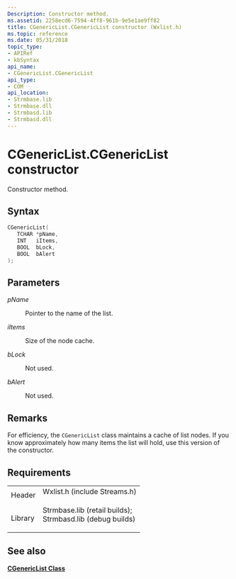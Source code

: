 ```yaml
---
Description: Constructor method.
ms.assetid: 2258ecd6-7594-4ff8-961b-9e5e1ae9ff82
title: CGenericList.CGenericList constructor (Wxlist.h)
ms.topic: reference
ms.date: 05/31/2018
topic_type: 
- APIRef
- kbSyntax
api_name: 
- CGenericList.CGenericList
api_type: 
- COM
api_location: 
- Strmbase.lib
- Strmbase.dll
- Strmbasd.lib
- Strmbasd.dll
---
```


# CGenericList.CGenericList constructor

Constructor method.

## Syntax


```C++
CGenericList(
   TCHAR *pName,
   INT   iItems,
   BOOL  bLock,
   BOOL  bAlert
);
```



## Parameters

<dl> <dt>

*pName* 
</dt> <dd>

Pointer to the name of the list.

</dd> <dt>

*iItems* 
</dt> <dd>

Size of the node cache.

</dd> <dt>

*bLock* 
</dt> <dd>

Not used.

</dd> <dt>

*bAlert* 
</dt> <dd>

Not used.

</dd> </dl>

## Remarks

For efficiency, the `CGenericList` class maintains a cache of list nodes. If you know approximately how many items the list will hold, use this version of the constructor.

## Requirements



|                    |                                                                                                                                                                                            |
|--------------------|--------------------------------------------------------------------------------------------------------------------------------------------------------------------------------------------|
| Header<br/>  | <dl> <dt>Wxlist.h (include Streams.h)</dt> </dl>                                                                                    |
| Library<br/> | <dl> <dt>Strmbase.lib (retail builds); </dt> <dt>Strmbasd.lib (debug builds)</dt> </dl> |



## See also

<dl> <dt>

[**CGenericList Class**](cgenericlist.md)
</dt> </dl>

 

 





